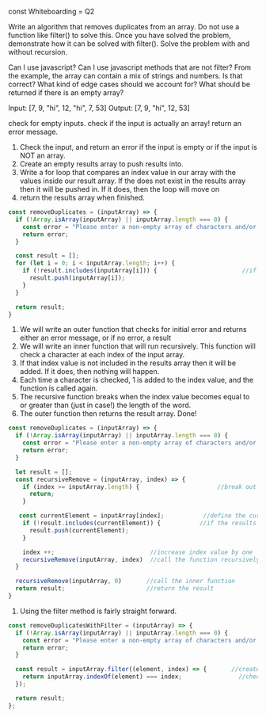 const Whiteboarding = Q2

<!-- Question Prompt:  -->
Write an algorithm that removes duplicates from an array. Do not use a function like filter() to solve this. Once you have solved the problem, demonstrate how it can be solved with filter(). Solve the problem with and without recursion.


<!-- Clarification...-->
Can I use javascript?
Can I use javascript methods that are not filter?
From the example, the array can contain a mix of strings and numbers. Is that correct?
What kind of edge cases should we account for?
What should be returned if there is an empty array?

<!-- inputs and outputs -->
Input: [7, 9, "hi", 12, "hi", 7, 53]
Output: [7, 9, "hi", 12, 53]

<!-- Error Handling and Edge Cases to Consider -->
check for empty inputs. 
check if the input is actually an array!
return an error message. 



<!-- Problem Breakdown without recursion: -->
1. Check the input, and return an error if the input is empty or if the input is NOT an array.
2. Create an empty results array to push results into. 
3. Write a for loop that compares an index value in our array with the values inside our result array. 
   If the does not exist in the results array then it will be pushed in. If it does, then the loop will move on
4. return the results array when finished. 

<!-- Code without recursion:  -->
```js
const removeDuplicates = (inputArray) => {
  if (!Array.isArray(inputArray) || inputArray.length === 0) {          //any non array input will be flagged as an error, as will any empty array
    const error = "Please enter a non-empty array of characters and/or numbers"
    return error;
  }

  const result = [];
  for (let i = 0; i < inputArray.length; i++) {
    if (!result.includes(inputArray[i])) {                        //if the results array does NOT include the inputArray value at this index, push into the results array
      result.push(inputArray[i]);
    }
  }

  return result;
}
```



<!-- Problem Breakdown with recursion: -->
1. We will write an outer function that checks for initial error and returns either an error message, or if no error, a result 
2. We will write an inner function that will run recursively. This function will check a character at each index of the input array. 
3. If that index value is not included in the results array then it will be added. If it does, then nothing will happen. 
4. Each time a character is checked, 1 is added to the index value, and the function is called again.
5. The recursive function breaks when the index value becomes equal to or greater than (just in case!) the length of the word.
6. The outer function then returns the result array. Done!


<!-- Code with recursion:  -->
```js
const removeDuplicates = (inputArray) => {
  if (!Array.isArray(inputArray) || inputArray.length === 0) {          //same error handling
    const error = "Please enter a non-empty array of characters and/or numbers"
    return error;
  }

  let result = [];
  const recursiveRemove = (inputArray, index) => {
    if (index >= inputArray.length) {                      //break out of the loop once the index value is equal to the length of our array
      return; 
    }

   const currentElement = inputArray[index];           //define the current index as the inputArray at a specific index
    if (!result.includes(currentElement)) {           //if the results array does NOT include the inputArray value at this index, push into the results array
      result.push(currentElement);
    }

    index ++;                           //increase index value by one
    recursiveRemove(inputArray, index)  //call the function recursively 
  }

  recursiveRemove(inputArray, 0)       //call the inner function
  return result;                       //return the result
}
```



<!-- using the filer method -->
1. Using the filter method is fairly straight forward.

```js
const removeDuplicatesWithFilter = (inputArray) => {
  if (!Array.isArray(inputArray) || inputArray.length === 0) {
    const error = "Please enter a non-empty array of characters and/or numbers";
    return error;
  }

  const result = inputArray.filter((element, index) => {       //create a new array that takes in the input array and filters it. We pass in the elements of the new array and the index of the original array. 
    return inputArray.indexOf(element) === index;                //checks if the element is the first occurence of the element in the array. If it is, then the condition is true, and the element is included in the results array. This makes sure we do not 
  });

  return result;
};
```